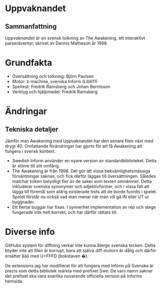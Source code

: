 	
# Uppvaknandet
## Sammanfattning

*Uppvaknandet* är en svensk tolkning av The Awakening, ett interaktivt 
parseräventyr, skrivet av Dennis Matheson år 1998.

# Grundfakta

- Översättning och tolkning: Björn Paulsen
- Motor: z-machine, svenska Inform (Lib611)
- Speltest:	Fredrik Ramsberg och Johan Berntsson
- Verktyg och hjälpmedel: Fredrik Ramsberg

# Ändringar

## Tekniska detaljer
Jämför man Awakening med Uppvaknandet har den senare filen växt med drygt 40. Omfattande förändringar har gjorts för att få Awakening att fungera i svensk kontext.

* Swedish Inform använder en nyare version av standardbiblioteket. Detta är större till sitt omfång. 
* The Awakening är från 1998. Det gör att vissa bekvämlighetsmässiga förväntningar saknas, och fick därför läggas till översättningen. Således matchar tolken betydligt fler av de saker som texten omnämner. Detta inkluderar svenska synonymer och adjektivformer, och i vissa fall att lägga till föremål som aldrig existerade trots att de borde funnits i spelet. Spelet förstår nu också vad man menar när man vill gå IN eller UT ur byggnader.
* Ett flertal buggar har fixas. I synnerhet implementation av rep och stege fungerade inte helt korrekt, och har därför rättats till.

# Diverse info

GitHubs system för diffning verkar inte kunna återge svenska tecken. Detta btyder inte att filen är korrupt, bara att själva diff-motorn är dålig och därför ersätter åäö med U+FFFD (bokstaven �).

De extensions jag har modifierat för att fungera med Inform på Svenska är precis som detta bibliotek märkta med prefixet Swe. De vars namn saknar det prefixet ska vara snarlika nuvarande officiella version på Informs hemsida.
